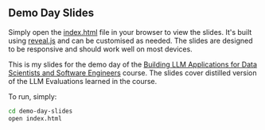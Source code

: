 ## Demo Day Slides

Simply open the [index.html](./index.html) file in your browser to view the slides. It's built using [reveal.js](https://revealjs.com/) and can be customised as needed. The slides are designed to be responsive and should work well on most devices.

This is my slides for the demo day of the [Building LLM Applications for Data Scientists and Software Engineers](https://maven.com/hugo-stefan/building-llm-apps-ds-and-swe-from-first-principles) course. The slides cover distilled version of the LLM Evaluations learned in the course. 

To run, simply:

```bash
cd demo-day-slides
open index.html
```

